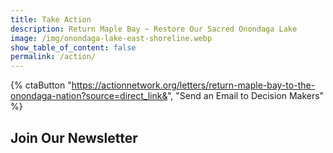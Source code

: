 ```yaml
---
title: Take Action
description: Return Maple Bay ~ Restore Our Sacred Onondaga Lake
image: /img/onondaga-lake-east-shoreline.webp
show_table_of_content: false
permalink: /action/
---
```


{% ctaButton "https://actionnetwork.org/letters/return-maple-bay-to-the-onondaga-nation?source=direct_link&", "Send an Email to Decision Makers" %}

## Join Our Newsletter
<link href='https://actionnetwork.org/css/style-embed-v3.css' rel='stylesheet' type='text/css' /><script src='https://actionnetwork.org/widgets/v5/form/subscribe-to-our-newsletter-45?format=js&source=widget'></script><div id='can-form-area-subscribe-to-our-newsletter-45' style='width: 100%'><!-- this div is the target for our HTML insertion --></div>

